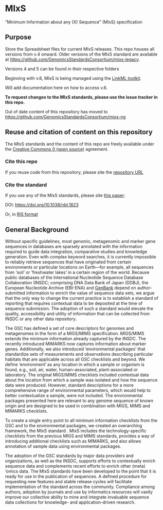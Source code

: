 # MIxS

“Minimum Information about any (X) Sequence” (MIxS) specification

## Purpose

Store the Spreadsheet files for current MIxS releases. This repo houses all versions from v.4 onward. Older versions of the MIxS standard are available at https://github.com/GenomicsStandardsConsortium/mixs-legacy.

Versions 4 and 5 can be found in their respective folders

Beginning with v.6, MIxS is being managed using the [LinkML toolkit](https://linkml.io/). 

Will add documentation here on how to access v.6.

**To request changes to the MIxS standards, please use the issue tracker in this repo.**

Out of date content of this repository has moved to https://github.com/GenomicsStandardsConsortium/mixs-ng

## Reuse and citation of content on this repository

The MIxS standards and the content of this repo are freely available under the [Creative Commons 0 (open source)](https://creativecommons.org/share-your-work/public-domain/cc0/) agreement. 

### Cite this repo

If you reuse code from this repository, please site the [repository URL](https://github.com/GenomicsStandardsConsortium/mixs)


### Cite the standard

If you use any of the MIxS standards, please site [this paper](https://www.nature.com/articles/nbt.1823):

DOI: https://doi.org/10.1038/nbt.1823

Or, in [RIS format](citation.ris)


## General Background
Without specific guidelines, most genomic, metagenomic and marker gene sequences in databases are sparsely annotated with the information required to guide data integration, comparative studies and knowledge generation. Even with complex keyword searches, it is currently impossible to reliably retrieve sequences that have originated from certain environments or particular locations on Earth—for example, all sequences from ‘soil’ or ‘freshwater lakes’ in a certain region of the world. Because public databases of the International Nucleotide Sequence Database Collaboration (INSDC; comprising DNA Data Bank of Japan (DDBJ), the European Nucleotide Archive (EBI-ENA) and [GenBank](http://www.insdc.org/) depend on author-submitted information to enrich the value of sequence data sets, we argue that the only way to change the current practice is to establish a standard of reporting that requires contextual data to be deposited at the time of sequence submission. The adoption of such a standard would elevate the quality, accessibility and utility of information that can be collected from INSDC or any other data repository.

The GSC has defined a set of core descriptors for genomes and metagenomes in the form of a MIGS/MIMS specification. MIGS/MIMS extends the minimum information already captured by the INSDC. The recently introduced MIMARKS now captures information about marker genes. Additionally, we also introduced ‘environmental packages’ that standardize sets of measurements and observations describing particular habitats that are applicable across all GSC checklists and beyond. We define ‘environment’ as any location in which a sample or organism is found, e.g., soil, air, water, human-associated, plant-associated or laboratory. The original MIGS/MIMS checklists included contextual data about the location from which a sample was isolated and how the sequence data were produced. However, standard descriptions for a more comprehensive range of environmental parameters, which would help to better contextualize a sample, were not included. The environmental packages presented here are relevant to any genome sequence of known origin and are designed to be used in combination with MIGS, MIMS and MIMARKS checklists.

To create a single entry point to all minimum information checklists from the GSC and to the environmental packages, we created an overarching framework, the MIxS standard . MIxS includes the technology-specific checklists from the previous MIGS and MIMS standards, provides a way of introducing additional checklists such as MIMARKS, and also allows annotation of sample data using environmental packages.

The adoption of the GSC standards by major data providers and organizations, as well as the INSDC, supports efforts to contextually enrich sequence data and complements recent efforts to enrich other (meta) ‘omics data. The MIxS standards have been developed to the point that it is ready for use in the publication of sequences. A defined procedure for requesting new features and stable release cycles will facilitate implementation of the standard across the community. Compliance among authors, adoption by journals and use by informatics resources will vastly improve our collective ability to mine and integrate invaluable sequence data collections for knowledge- and application-driven research.

